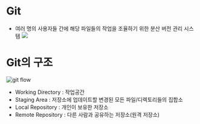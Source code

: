 # Git
- 여러 명의 사용자들 간에 해당 파일들의 작업을 조율하기 위한 분산 버전 관리 시스템
![](https://blog.kakaocdn.net/dn/pbPzJ/btqDuqUUNBt/2nQHXRRCgz7qDUpt7K8fv1/img.png)

# Git의 구조
![git flow](https://user-images.githubusercontent.com/88218573/132933788-efab2d9c-2178-4726-99b5-637aaf245679.png)

- Working Directory : 작업공간
- Staging Area : 저장소에 업데이트할 변경된 모든 파일/디렉토리들의 집합소
- Local Repository : 개인이 보유한 저장소
- Remote Repository : 다른 사람과 공유하는 저장소(원격 저장소)